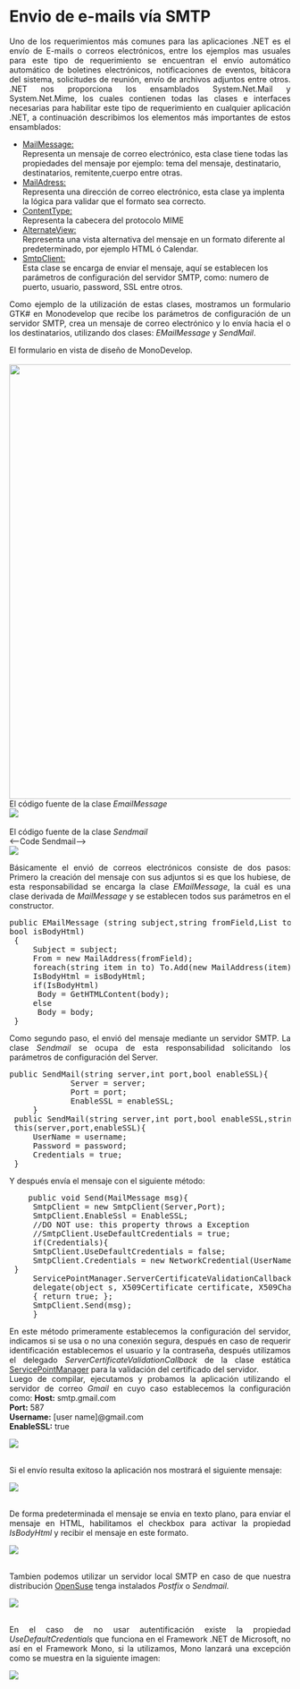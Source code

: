 # Envio de e-mails vía SMTP 

<p align="justify">
Uno de los requerimientos más comunes para las aplicaciones .NET es el envío de E-mails o correos electrónicos, entre los ejemplos mas usuales para este tipo de requerimiento se encuentran el envío automático automático de boletines electrónicos, notificaciones de eventos, bitácora del sistema, solicitudes de reunión, envío de archivos adjuntos entre otros.
.NET nos proporciona los ensamblados System.Net.Mail y System.Net.Mime, los cuales contienen todas las clases e interfaces necesarias para habilitar este tipo de requerimiento en cualquier aplicación .NET, a continuación describimos los elementos más importantes de estos ensamblados:</p>
<ul>
<li>
<a href="http://msdn.microsoft.com/en-us/library/system.net.mail.mailmessage%28v=vs.80%29.aspx">MailMessage:</a>
</li> 
Representa un mensaje de correo electrónico, esta clase tiene todas las propiedades del mensaje por ejemplo: tema del mensaje, destinatario, destinatarios, remitente,cuerpo entre otras.
<li>
<a href="http://msdn.microsoft.com/en-us/library/system.net.mail.mailaddress%28v=vs.80%29.aspx">MailAdress:</a>
</li>
Representa una dirección de correo electrónico, esta clase ya implenta la lógica para validar que el formato sea correcto.
<li>
<a href="http://msdn.microsoft.com/en-us/library/system.net.mime.contenttype.aspx">ContentType:</a>
</li> 
Representa la cabecera del protocolo MIME
<li>
<a href="http://msdn.microsoft.com/en-us/library/system.net.mail.alternateview.aspx">AlternateView:</a>
</li>
Representa una vista alternativa del mensaje en un formato diferente al predeterminado, por ejemplo HTML ó Calendar.
<li>
<a href="http://msdn.microsoft.com/en-us/library/system.net.mail.smtpclient.aspx">SmtpClient:</a>
</li>
Esta clase se encarga de enviar el mensaje, aquí se establecen los parámetros de configuración del servidor SMTP, como: numero de puerto, usuario, password, SSL entre otros.
</ul>
<p align="justify">Como ejemplo de la utilización de estas clases, mostramos un formulario  GTK# en Monodevelop que recibe los parámetros de configuración de un servidor SMTP, crea un mensaje de correo electrónico y lo envía hacia el o los destinatarios, utilizando dos clases: <em>EMailMessage</em> y <em>SendMail</em>.
</p>
<div>El formulario en vista de diseño de MonoDevelop.</div><br>
<div>
<IMG src="picture_library/GtkSmtp/fig1.png" width="777">
</div>
<div>El código fuente de la clase <em>EmailMessage</em></div>
<!--Code EmailMessage -->
<div>
<IMG src="picture_library/GtkSmtp/EMailMessageClass.png" border="0">
</div>
<br/>
<div>El código fuente de la clase <em>Sendmail</em></div>
<--Code Sendmail-->
<div>
<IMG src="picture_library/GtkSmtp/SendMail.png" border="0">
</div>
<p align="justify">
Básicamente el envió de correos electrónicos consiste de dos pasos:
Primero la creación del mensaje con sus adjuntos si es que los hubiese, de esta responsabilidad se encarga la clase <em>EMailMessage</em>, la cuál es una clase derivada de <em>MailMessage</em> y se establecen todos sus parámetros en el constructor.</p>
<pre>
public EMailMessage (string subject,string fromField,List<string> to,string body,
bool isBodyHtml)
 {
	 Subject = subject;
	 From = new MailAddress(fromField);
	 foreach(string item in to) To.Add(new MailAddress(item));
	 IsBodyHtml = isBodyHtml;
	 if(IsBodyHtml)
	  Body = GetHTMLContent(body);
	 else
	  Body = body;
 }
</pre>
<p align="justify">Como segundo paso, el envió del mensaje mediante un servidor SMTP. La clase <em>Sendmail</em> se ocupa de esta responsabilidad solicitando los parámetros de configuración del Server.</p>
<pre>
public SendMail(string server,int port,bool enableSSL){
			 Server = server; 
			 Port = port;
			 EnableSSL = enableSSL;
	 }
 public SendMail(string server,int port,bool enableSSL,string username,string password): 
 this(server,port,enableSSL){
	 UserName = username;
	 Password = password;
	 Credentials = true;
 }
</pre>
<p>Y después envía el mensaje con el siguiente método:</p>
<pre>
	public void Send(MailMessage msg){
	 SmtpClient = new SmtpClient(Server,Port);
	 SmtpClient.EnableSsl = EnableSSL;
	 //DO NOT use: this property throws a Exception
	 //SmtpClient.UseDefaultCredentials = true;
	 if(Credentials){
	 SmtpClient.UseDefaultCredentials = false;
	 SmtpClient.Credentials = new NetworkCredential(UserName,Password);
 }
	 ServicePointManager.ServerCertificateValidationCallback = 
	 delegate(object s, X509Certificate certificate, X509Chain chain, SslPolicyErrors sslPolicyErrors) 
	 { return true; };
	 SmtpClient.Send(msg);
	 }
</pre>
<p align="justify">
En este método primeramente establecemos la configuración del servidor, indicamos si se usa o no una conexión segura, después en caso de requerir identificación establecemos el usuario y la contraseña, después utilizamos el delegado <em>ServerCertificateValidationCallback</em>  de la clase estática <a href="http://msdn.microsoft.com/en-us/library/system.net.servicepointmanager.aspx">ServicePointManager</a> para la validación del certificado del servidor.<br/>
Luego de compilar, ejecutamos y probamos la aplicación  utilizando el servidor de correo <em>Gmail</em> en cuyo caso establecemos la configuración como: 
<strong>Host:</strong> smtp.gmail.com<br/>
<strong>Port:</strong> 587<br/>
<strong>Username:</strong> [user name]@gmail.com<br/>
<strong>EnableSSL:</strong> true<br/>
</p>
<div>
<IMG src="picture_library/GtkSmtp/fig2.png" border="0">
</div><br>
<p align="justify">Si el envío resulta exitoso la aplicación nos mostrará el siguiente mensaje:</p>
<div>
<IMG src="picture_library/GtkSmtp/fig3.png" border="0">
</div><br>
<p align="justify">De forma predeterminada el mensaje se envia en texto plano, para enviar el mensaje en HTML, habilitamos el checkbox para activar la propiedad <em>IsBodyHtml</em> y recibir el mensaje en este formato.</p>
<div>
<IMG src="picture_library/GtkSmtp/fig4.png" border="0">
</div><br>
<p align="justify">
Tambien podemos utilizar un servidor local SMTP en caso de que nuestra distribución <a href="http://www.opensuse.org/en/">OpenSuse</a> tenga instalados <i>Postfix</i> o <i>Sendmail.</i></p>
<div>
<IMG src="picture_library/GtkSmtp/fig5.png" border="0">
</div><br>
<p align="justify">En el caso de no usar autentificación existe la propiedad <i>UseDefaultCredentials</i>  que funciona en el Framework .NET de Microsoft, no así en el Framework Mono, si la utilizamos, Mono lanzará una excepción como se muestra en la siguiente imagen:</p>
<div>
<IMG src="picture_library/GtkSmtp/fig6.png" border="0">
</div><br>
